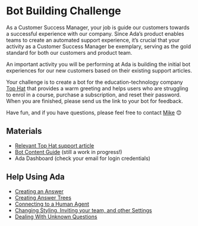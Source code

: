 # Bot Building Challenge

As a Customer Success Manager, your job is guide our customers towards a successful experience with our company. Since Ada’s product enables teams to create an automated support experience, it’s crucial that your activity as a Customer Success Manager be exemplary, serving as the gold standard for both our customers and product team. 
 
An important activity you will be performing at Ada is building the initial bot experiences for our new customers based on their existing support articles. 
 
Your challenge is to create a bot for the education-technology company [Top Hat](https://tophat.com) that provides a warm greeting and helps users who are struggling to enrol in a course, purchase a subscription, and reset their password. When you are finished, please send us the link to your bot for feedback. 
 
Have fun, and if you have questions, please feel free to contact [Mike](mailto:mike@ada.support) 😊 
 
## Materials

- [Relevant Top Hat support article](https://support.tophat.com/s/article/ka231000000JtkSAAS/Student-Creating-Your-Account)
- [Bot Content Guide](https://docs.google.com/document/d/13COuH3_Yvgn6_BAmCib7BVoxoPxSvuu0uk9tMAa4Ghs/edit?ts=58b8a17d) (still a work in progress!)
- Ada Dashboard (check your email for login credentials) 
 
## Help Using Ada

- [Creating an Answer](https://share.viewedit.com/NZAKtk2ousjdZa3k3UCcAc)
- [Creating Answer Trees](https://share.viewedit.com/TQPMgi8PJ3JnVMe1SB4WKo)
- [Connecting to a Human Agent](https://share.viewedit.com/xGyhmXjdhNvervqubLJmDC)
- [Changing Styling, Inviting your team, and other Settings](https://share.viewedit.com/gsMaraSVsbCtowP5TtJJNa)
- [Dealing With Unknown Questions](https://share.viewedit.com/fUQtLoRjZC3S6NLT7HxNVz)
